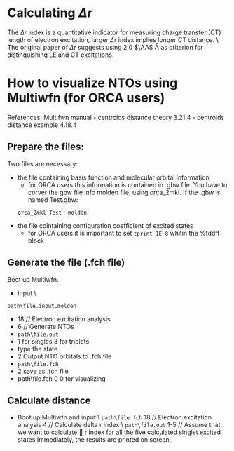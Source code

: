 # Calculating $\Delta r$
The $\Delta r$ index is a quantitative indicator for measuring charge transfer (CT) length of electron excitation, 
larger $\Delta r$ index implies longer CT distance. \\
The original paper of $\Delta r$ suggests using 2.0 $\AA$ Å as criterion for distinguishing LE and CT excitations.


# How to visualize NTOs using Multiwfn (for ORCA users)
References: 
Multifwn manual
    - centroids distance theory 3.21.4
    - centroids distance example 4.18.4
## Prepare the files:
Two files are necessary:
- the file containing basis function and molecular orbital information
	- for ORCA users this information is contained in .gbw file. You have to corver the gbw file info molden file, using orca_2mkl. If the .gbw is named Test.gbw: 
	```
	orca_2mkl Test -molden
	```
- the file cointaining configuration coefficient of excited states
    - for ORCA users it is important to set ```tprint 1E-8``` whitin the %tddft block


## Generate the file (.fch file)
Boot up Multiwfn. 
- input \\
```
path\file.input.molden
```
- 18 // Electron excitation analysis
- 6 // Generate NTOs
- ```path\file.out```
- 1 for singles 3 for triplets
- type the state
-  2 Output NTO orbitals to .fch file
- ``` path\file.fch ```
- 2 save as .fch file
- path\file.fch
0 0 for visualizing



## Calculate distance
- Boot up Multiwfn and input \\
``` path\file.fch ```
18 // Electron excitation analysis
4 // Calculate delta r index \\
``` path\file.out ```
1-5 // Assume that we want to calculate  r index for all the five calculated singlet excited states
Immediately, the results are printed on screen:
